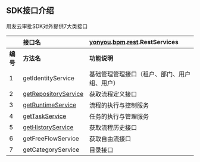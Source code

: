 ## SDK接口介绍

用友云审批SDK对外提供7大类接口

|  | 接口名 | [yonyou](eclipse-javadoc:%E2%98%82=ubpm-rest-sdk/src%5C/main%5C/java%3Cyonyou).[bpm](eclipse-javadoc:%E2%98%82=ubpm-rest-sdk/src%5C/main%5C/java%3Cyonyou.bpm).[rest](eclipse-javadoc:%E2%98%82=ubpm-rest-sdk/src%5C/main%5C/java%3Cyonyou.bpm.rest).RestServices |
| :--- | :--- | :--- |
| **编号** | **方法名** | **功能说明** |
| 1 | getIdentityService | 基础管理管理接口（租户、部门、用户组、用户） |
| 2 | [getRepositoryService](I:ç¨åå·¥ä½æµææ¡£ææ°javadoc20150310docyonyoubpmrest......yonyoubpmrestRestServices.html#getRepositoryService%28%29) | 获取流程定义接口 |
| 3 | [getRuntimeService](I:ç¨åå·¥ä½æµææ¡£ææ°javadoc20150310docyonyoubpmrest......yonyoubpmrestRestServices.html#getRuntimeService%28%29) | 流程的执行与控制服务 |
| 4 | [getTaskService](I:ç¨åå·¥ä½æµææ¡£ææ°javadoc20150310docyonyoubpmrest......yonyoubpmrestRestServices.html#getTaskService%28%29) | 任务的执行与管理服务 |
| 5 | [getHistoryService](I:ç¨åå·¥ä½æµææ¡£ææ°javadoc20150310docyonyoubpmrest......yonyoubpmrestRestServices.html#getHistoryService%28%29) | 获取流程历史接口 |
| 6 | getFreeFlowService | 获取自由流接口 |
| 7 | getCategoryService | 目录接口 |



